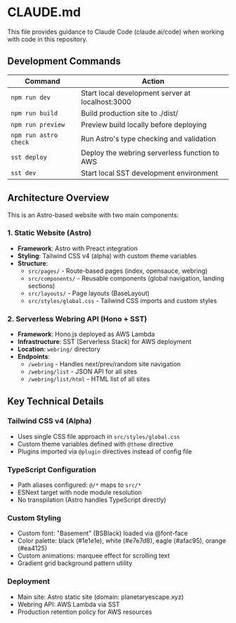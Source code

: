 # CLAUDE.md

This file provides guidance to Claude Code (claude.ai/code) when working with code in this repository.

## Development Commands

| Command | Action |
|---------|--------|
| `npm run dev` | Start local development server at localhost:3000 |
| `npm run build` | Build production site to ./dist/ |
| `npm run preview` | Preview build locally before deploying |
| `npm run astro check` | Run Astro's type checking and validation |
| `sst deploy` | Deploy the webring serverless function to AWS |
| `sst dev` | Start local SST development environment |

## Architecture Overview

This is an Astro-based website with two main components:

### 1. Static Website (Astro)
- **Framework**: Astro with Preact integration
- **Styling**: Tailwind CSS v4 (alpha) with custom theme variables
- **Structure**: 
  - `src/pages/` - Route-based pages (index, opensauce, webring)
  - `src/components/` - Reusable components (global navigation, landing sections)
  - `src/layouts/` - Page layouts (BaseLayout)
  - `src/styles/global.css` - Tailwind CSS imports and custom styles

### 2. Serverless Webring API (Hono + SST)
- **Framework**: Hono.js deployed as AWS Lambda
- **Infrastructure**: SST (Serverless Stack) for AWS deployment
- **Location**: `webring/` directory
- **Endpoints**:
  - `/webring` - Handles next/prev/random site navigation
  - `/webring/list` - JSON API for all sites
  - `/webring/list/html` - HTML list of all sites

## Key Technical Details

### Tailwind CSS v4 (Alpha)
- Uses single CSS file approach in `src/styles/global.css`
- Custom theme variables defined with `@theme` directive
- Plugins imported via `@plugin` directives instead of config file

### TypeScript Configuration
- Path aliases configured: `@/*` maps to `src/*`
- ESNext target with node module resolution
- No transpilation (Astro handles TypeScript directly)

### Custom Styling
- Custom font: "Basement" (BSBlack) loaded via @font-face
- Color palette: black (#1e1e1e), white (#e7e7d8), eagle (#afac95), orange (#ea4125)
- Custom animations: marquee effect for scrolling text
- Gradient grid background pattern utility

### Deployment
- Main site: Astro static site (domain: planetaryescape.xyz)
- Webring API: AWS Lambda via SST
- Production retention policy for AWS resources
